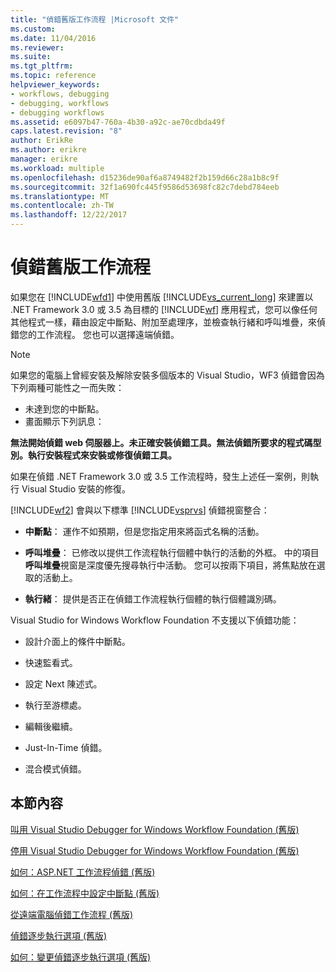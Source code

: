 ```yaml
---
title: "偵錯舊版工作流程 |Microsoft 文件"
ms.custom: 
ms.date: 11/04/2016
ms.reviewer: 
ms.suite: 
ms.tgt_pltfrm: 
ms.topic: reference
helpviewer_keywords:
- workflows, debugging
- debugging, workflows
- debugging workflows
ms.assetid: e6097b47-760a-4b30-a92c-ae70cdbda49f
caps.latest.revision: "8"
author: ErikRe
ms.author: erikre
manager: erikre
ms.workload: multiple
ms.openlocfilehash: d15236de90af6a8749482f2b159d66c28a1b8c9f
ms.sourcegitcommit: 32f1a690fc445f9586d53698fc82c7debd784eeb
ms.translationtype: MT
ms.contentlocale: zh-TW
ms.lasthandoff: 12/22/2017
---
```

# <a name="debugging-legacy-workflows"></a>偵錯舊版工作流程
如果您在 [!INCLUDE[wfd1](../workflow-designer/includes/wfd1_md.md)] 中使用舊版 [!INCLUDE[vs_current_long](../misc/includes/vs_current_long_md.md)] 來建置以 .NET Framework 3.0 或 3.5 為目標的 [!INCLUDE[wf](../workflow-designer/includes/wf_md.md)] 應用程式，您可以像任何其他程式一樣，藉由設定中斷點、附加至處理序，並檢查執行緒和呼叫堆疊，來偵錯您的工作流程。 您也可以選擇遠端偵錯。  
  
> [!NOTE]
>  如果您的電腦上曾經安裝及解除安裝多個版本的 Visual Studio，WF3 偵錯會因為下列兩種可能性之一而失敗：  
>   
>  -   未達到您的中斷點。  
> -   畫面顯示下列訊息：  
>   
>  **無法開始偵錯 web 伺服器上。未正確安裝偵錯工具。無法偵錯所要求的程式碼型別。執行安裝程式來安裝或修復偵錯工具。**  
>   
>  如果在偵錯 .NET Framework 3.0 或 3.5 工作流程時，發生上述任一案例，則執行 Visual Studio 安裝的修復。  
  
 [!INCLUDE[wf2](../workflow-designer/includes/wf2_md.md)] 會與以下標準 [!INCLUDE[vsprvs](../code-quality/includes/vsprvs_md.md)] 偵錯視窗整合：  
  
-   **中斷點**： 運作不如預期，但是您指定用來將函式名稱的活動。  
  
-   **呼叫堆疊**： 已修改以提供工作流程執行個體中執行的活動的外框。 中的項目**呼叫堆疊**視窗是深度優先搜尋執行中活動。 您可以按兩下項目，將焦點放在選取的活動上。  
  
-   **執行緒**： 提供是否正在偵錯工作流程執行個體的執行個體識別碼。  
  
 Visual Studio for Windows Workflow Foundation 不支援以下偵錯功能：  
  
-   設計介面上的條件中斷點。  
  
-   快速監看式。  
  
-   設定 Next 陳述式。  
  
-   執行至游標處。  
  
-   編輯後繼續。  
  
-   Just-In-Time 偵錯。  
  
-   混合模式偵錯。  
  
## <a name="in-this-section"></a>本節內容  
 [叫用 Visual Studio Debugger for Windows Workflow Foundation (舊版)](../workflow-designer/invoking-the-visual-studio-debugger-for-windows-workflow-foundation-legacy.md)  
  
 [停用 Visual Studio Debugger for Windows Workflow Foundation (舊版)](../workflow-designer/disabling-the-visual-studio-debugger-for-windows-workflow-foundation-legacy.md)  
  
 [如何：ASP.NET 工作流程偵錯 (舊版)](../workflow-designer/how-to-debug-aspnet-based-workflows-legacy.md)  
  
 [如何：在工作流程中設定中斷點 (舊版)](../workflow-designer/how-to-set-breakpoints-in-workflows-legacy.md)  
  
 [從遠端電腦偵錯工作流程 (舊版)](../workflow-designer/debugging-workflows-from-a-remote-computer-legacy.md)  
  
 [偵錯逐步執行選項 (舊版)](../workflow-designer/debug-stepping-options-legacy.md)  
  
 [如何：變更偵錯逐步執行選項 (舊版)](../workflow-designer/how-to-change-the-debug-stepping-option-legacy.md)